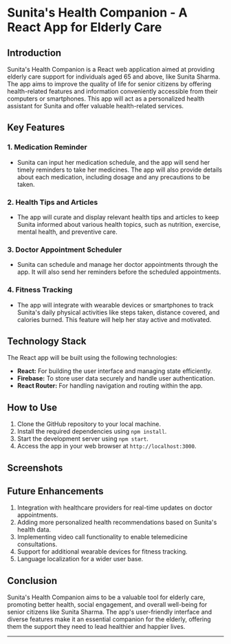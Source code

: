 # Sunita's Health Companion - A React App for Elderly Care

## Introduction

Sunita's Health Companion is a React web application aimed at providing elderly care support for individuals aged 65 and above, like Sunita Sharma. The app aims to improve the quality of life for senior citizens by offering health-related features and information conveniently accessible from their computers or smartphones. This app will act as a personalized health assistant for Sunita and offer valuable health-related services.

## Key Features

### 1. Medication Reminder
- Sunita can input her medication schedule, and the app will send her timely reminders to take her medicines. The app will also provide details about each medication, including dosage and any precautions to be taken.

### 2. Health Tips and Articles
- The app will curate and display relevant health tips and articles to keep Sunita informed about various health topics, such as nutrition, exercise, mental health, and preventive care.


### 3. Doctor Appointment Scheduler
- Sunita can schedule and manage her doctor appointments through the app. It will also send her reminders before the scheduled appointments.

### 4. Fitness Tracking
- The app will integrate with wearable devices or smartphones to track Sunita's daily physical activities like steps taken, distance covered, and calories burned. This feature will help her stay active and motivated.


## Technology Stack

The React app will be built using the following technologies:

- **React:** For building the user interface and managing state efficiently.
- **Firebase:** To store user data securely and handle user authentication.
- **React Router:** For handling navigation and routing within the app.


## How to Use

1. Clone the GitHub repository to your local machine.
2. Install the required dependencies using `npm install`.
3. Start the development server using `npm start`.
4. Access the app in your web browser at `http://localhost:3000`.

## Screenshots



## Future Enhancements

1. Integration with healthcare providers for real-time updates on doctor appointments.
2. Adding more personalized health recommendations based on Sunita's health data.
3. Implementing video call functionality to enable telemedicine consultations.
4. Support for additional wearable devices for fitness tracking.
5. Language localization for a wider user base.

## Conclusion

Sunita's Health Companion aims to be a valuable tool for elderly care, promoting better health, social engagement, and overall well-being for senior citizens like Sunita Sharma. The app's user-friendly interface and diverse features make it an essential companion for the elderly, offering them the support they need to lead healthier and happier lives.

---

